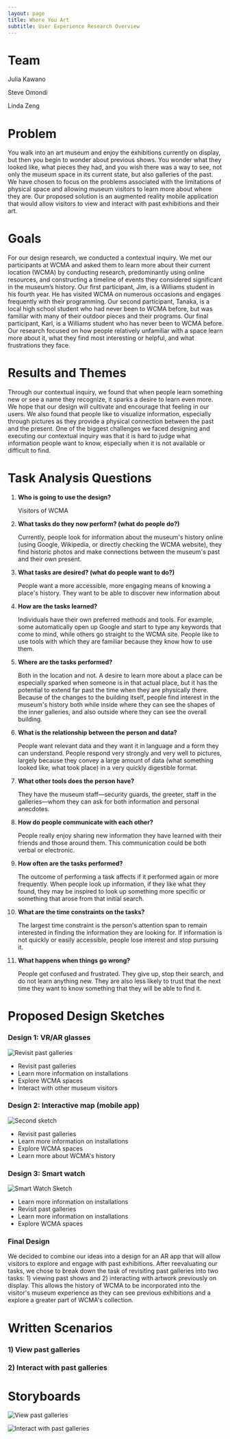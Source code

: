 ```yaml
---
layout: page
title: Where You Art
subtitle: User Experience Research Overview
---
```


# Team

Julia Kawano

Steve Omondi

Linda Zeng

# Problem

You walk into an art museum and enjoy the exhibitions currently on display, but then you begin to wonder about previous shows. You wonder what they looked like, what pieces they had, and you wish there was a way to see, not only the museum space in its current state, but also galleries of the past. We have chosen to focus on the problems associated with the limitations of physical space and allowing museum visitors to learn more about where they are. Our proposed solution is an augmented reality mobile application that would allow visitors to view and interact with past exhibitions and their art.

# Goals

For our design research, we conducted a contextual inquiry. We met our participants at WCMA and asked them to learn more about their current location (WCMA) by conducting research, predominantly using online resources, and constructing a timeline of events they considered significant in the museum’s history. Our first participant, Jim, is a Williams student in his fourth year. He has visited WCMA on numerous occasions and engages frequently with their programming. Our second participant, Tanaka, is a local high school student who had never been to WCMA before, but was familiar with many of their outdoor pieces and their programs. Our final participant, Karl, is a Williams student who has never been to WCMA before. Our research focused on how people relatively unfamiliar with a space learn more about it, what they find most interesting or helpful, and what frustrations they face.

# Results and Themes

Through our contextual inquiry, we found that when people learn something new or see a name they recognize, it sparks a desire to learn even more. We hope that our design will cultivate and encourage that feeling in our users. We also found that people like to visualize information, especially through pictures as they provide a physical connection between the past and the present. One of the biggest challenges we faced designing and executing our contextual inquiry was that it is hard to judge what information people want to know, especially when it is not available or difficult to find.

# Task Analysis Questions

1. **Who is going to use the design?**

   Visitors of WCMA

2. **What tasks do they now perform? (what do people do?)**

   Currently, people look for information about the museum's history online (using Google, Wikipedia, or directly checking the WCMA website), they find historic photos and make connections between the museum's past and their own present.

3. **What tasks are desired? (what do people want to do?)**

   People want a more accessible, more engaging means of knowing a place's history. They want to be able to discover new information about

4. **How are the tasks learned?**

   Individuals have their own preferred methods and tools. For example, some automatically open up Google and start to type any keywords that come to mind, while others go straight to the WCMA site. People like to use tools with which they are familiar because they know how to use them.

5. **Where are the tasks performed?**

   Both in the location and not. A desire to learn more about a place can be especially sparked when someone is in that actual place, but it has the potential to extend far past the time when they are physically there. Because of the changes to the building itself, people find interest in the museum's history both while inside where they can see the shapes of the inner galleries, and also outside where they can see the overall building.

6. **What is the relationship between the person and data?**

   People want relevant data and they want it in language and a form they can understand. People respond very strongly and very well to pictures, largely because they convey a large amount of data (what something looked like, what took place) in a very quickly digestible format.

7. **What other tools does the person have?**

   They have the museum staff—security guards, the greeter, staff in the galleries—whom they can ask for both information and personal anecdotes.

8. **How do people communicate with each other?**

   People really enjoy sharing new information they have learned with their friends and those around them. This communication could be both verbal or electronic.

9. **How often are the tasks performed?**

   The outcome of performing a task affects if it performed again or more frequently. When people look up information, if they like what they found, they may be inspired to look up something more specific or something that arose from that initial search.

1. **What are the time constraints on the tasks?**

   The largest time constraint is the person's attention span to remain interested in finding the information they are looking for. If information is not quickly or easily accessible, people lose interest and stop pursuing it.

1. **What happens when things go wrong?**

   People get confused and frustrated. They give up, stop their search, and do not learn anything new. They are also less likely to trust that the next time they want to know something that they will be able to find it.

# Proposed Design Sketches

### Design 1: VR/AR glasses

![Revisit past galleries](/img/sketch1.jpg)

- Revisit past galleries
- Learn more information on installations
- Explore WCMA spaces
- Interact with other museum visitors

### Design 2: Interactive map (mobile app)

![Second sketch](/img/sketch2.jpg)

- Revisit past galleries
- Learn more information on installations
- Explore WCMA spaces
- Learn more about WCMA's history

### Design 3: Smart watch

![Smart Watch Sketch](/img/sketch3.jpg)

- Learn more information on installations
- Revisit past galleries
- Learn more information on installations
- Explore WCMA spaces

### Final Design

We decided to combine our ideas into a design for an AR app that will allow visitors to explore and engage with past exhibitions. After reevaluating our tasks, we chose to break down the task of revisiting past galleries into two tasks: 1) viewing past shows and 2) interacting with artwork previously on display. This allows the history of WCMA to be incorporated into the visitor's museum experience as they can see previous exhibitions and a explore a greater part of WCMA's collection.

# Written Scenarios

### 1) View past galleries

### 2) Interact with past galleries

# Storyboards

![View past galleries](/img/design-review/task-gallery.jpg)

![Interact with past galleries](/img/design-review/task-interactive.jpg)
